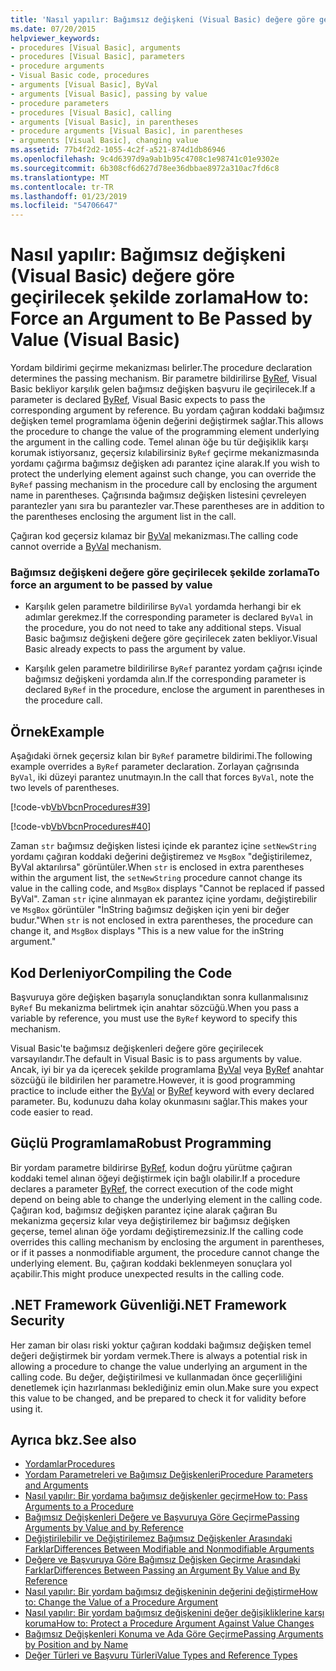 ```yaml
---
title: 'Nasıl yapılır: Bağımsız değişkeni (Visual Basic) değere göre geçirilecek şekilde zorlama'
ms.date: 07/20/2015
helpviewer_keywords:
- procedures [Visual Basic], arguments
- procedures [Visual Basic], parameters
- procedure arguments
- Visual Basic code, procedures
- arguments [Visual Basic], ByVal
- arguments [Visual Basic], passing by value
- procedure parameters
- procedures [Visual Basic], calling
- arguments [Visual Basic], in parentheses
- procedure arguments [Visual Basic], in parentheses
- arguments [Visual Basic], changing value
ms.assetid: 77b4f2d2-1055-4c2f-a521-874d1db86946
ms.openlocfilehash: 9c4d6397d9a9ab1b95c4708c1e98741c01e9302e
ms.sourcegitcommit: 6b308cf6d627d78ee36dbbae8972a310ac7fd6c8
ms.translationtype: MT
ms.contentlocale: tr-TR
ms.lasthandoff: 01/23/2019
ms.locfileid: "54706647"
---
```

# <a name="how-to-force-an-argument-to-be-passed-by-value-visual-basic"></a><span data-ttu-id="48c62-102">Nasıl yapılır: Bağımsız değişkeni (Visual Basic) değere göre geçirilecek şekilde zorlama</span><span class="sxs-lookup"><span data-stu-id="48c62-102">How to: Force an Argument to Be Passed by Value (Visual Basic)</span></span>
<span data-ttu-id="48c62-103">Yordam bildirimi geçirme mekanizması belirler.</span><span class="sxs-lookup"><span data-stu-id="48c62-103">The procedure declaration determines the passing mechanism.</span></span> <span data-ttu-id="48c62-104">Bir parametre bildirilirse [ByRef](../../../../visual-basic/language-reference/modifiers/byref.md), Visual Basic bekliyor karşılık gelen bağımsız değişken başvuru ile geçirilecek.</span><span class="sxs-lookup"><span data-stu-id="48c62-104">If a parameter is declared [ByRef](../../../../visual-basic/language-reference/modifiers/byref.md), Visual Basic expects to pass the corresponding argument by reference.</span></span> <span data-ttu-id="48c62-105">Bu yordam çağıran koddaki bağımsız değişken temel programlama öğenin değerini değiştirmek sağlar.</span><span class="sxs-lookup"><span data-stu-id="48c62-105">This allows the procedure to change the value of the programming element underlying the argument in the calling code.</span></span> <span data-ttu-id="48c62-106">Temel alınan öğe bu tür değişiklik karşı korumak istiyorsanız, geçersiz kılabilirsiniz `ByRef` geçirme mekanizmasında yordamı çağırma bağımsız değişken adı parantez içine alarak.</span><span class="sxs-lookup"><span data-stu-id="48c62-106">If you wish to protect the underlying element against such change, you can override the `ByRef` passing mechanism in the procedure call by enclosing the argument name in parentheses.</span></span> <span data-ttu-id="48c62-107">Çağrısında bağımsız değişken listesini çevreleyen parantezler yanı sıra bu parantezler var.</span><span class="sxs-lookup"><span data-stu-id="48c62-107">These parentheses are in addition to the parentheses enclosing the argument list in the call.</span></span>  
  
 <span data-ttu-id="48c62-108">Çağıran kod geçersiz kılamaz bir [ByVal](../../../../visual-basic/language-reference/modifiers/byval.md) mekanizması.</span><span class="sxs-lookup"><span data-stu-id="48c62-108">The calling code cannot override a [ByVal](../../../../visual-basic/language-reference/modifiers/byval.md) mechanism.</span></span>  
  
### <a name="to-force-an-argument-to-be-passed-by-value"></a><span data-ttu-id="48c62-109">Bağımsız değişkeni değere göre geçirilecek şekilde zorlama</span><span class="sxs-lookup"><span data-stu-id="48c62-109">To force an argument to be passed by value</span></span>  
  
-   <span data-ttu-id="48c62-110">Karşılık gelen parametre bildirilirse `ByVal` yordamda herhangi bir ek adımlar gerekmez.</span><span class="sxs-lookup"><span data-stu-id="48c62-110">If the corresponding parameter is declared `ByVal` in the procedure, you do not need to take any additional steps.</span></span> <span data-ttu-id="48c62-111">Visual Basic bağımsız değişkeni değere göre geçirilecek zaten bekliyor.</span><span class="sxs-lookup"><span data-stu-id="48c62-111">Visual Basic already expects to pass the argument by value.</span></span>  
  
-   <span data-ttu-id="48c62-112">Karşılık gelen parametre bildirilirse `ByRef` parantez yordam çağrısı içinde bağımsız değişkeni yordamda alın.</span><span class="sxs-lookup"><span data-stu-id="48c62-112">If the corresponding parameter is declared `ByRef` in the procedure, enclose the argument in parentheses in the procedure call.</span></span>  
  
## <a name="example"></a><span data-ttu-id="48c62-113">Örnek</span><span class="sxs-lookup"><span data-stu-id="48c62-113">Example</span></span>  
 <span data-ttu-id="48c62-114">Aşağıdaki örnek geçersiz kılan bir `ByRef` parametre bildirimi.</span><span class="sxs-lookup"><span data-stu-id="48c62-114">The following example overrides a `ByRef` parameter declaration.</span></span> <span data-ttu-id="48c62-115">Zorlayan çağrısında `ByVal`, iki düzeyi parantez unutmayın.</span><span class="sxs-lookup"><span data-stu-id="48c62-115">In the call that forces `ByVal`, note the two levels of parentheses.</span></span>  
  
 [!code-vb[VbVbcnProcedures#39](./codesnippet/VisualBasic/how-to-force-an-argument-to-be-passed-by-value_1.vb)]  
  
 [!code-vb[VbVbcnProcedures#40](./codesnippet/VisualBasic/how-to-force-an-argument-to-be-passed-by-value_2.vb)]  
  
 <span data-ttu-id="48c62-116">Zaman `str` bağımsız değişken listesi içinde ek parantez içine `setNewString` yordamı çağıran koddaki değerini değiştiremez ve `MsgBox` "değiştirilemez, ByVal aktarılırsa" görüntüler.</span><span class="sxs-lookup"><span data-stu-id="48c62-116">When `str` is enclosed in extra parentheses within the argument list, the `setNewString` procedure cannot change its value in the calling code, and `MsgBox` displays "Cannot be replaced if passed ByVal".</span></span> <span data-ttu-id="48c62-117">Zaman `str` içine alınmayan ek parantez içine yordamı, değiştirebilir ve `MsgBox` görüntüler "İnString bağımsız değişken için yeni bir değer budur."</span><span class="sxs-lookup"><span data-stu-id="48c62-117">When `str` is not enclosed in extra parentheses, the procedure can change it, and `MsgBox` displays "This is a new value for the inString argument."</span></span>  
  
## <a name="compiling-the-code"></a><span data-ttu-id="48c62-118">Kod Derleniyor</span><span class="sxs-lookup"><span data-stu-id="48c62-118">Compiling the Code</span></span>  
 <span data-ttu-id="48c62-119">Başvuruya göre değişken başarıyla sonuçlandıktan sonra kullanmalısınız `ByRef` Bu mekanizma belirtmek için anahtar sözcüğü.</span><span class="sxs-lookup"><span data-stu-id="48c62-119">When you pass a variable by reference, you must use the `ByRef` keyword to specify this mechanism.</span></span>  
  
 <span data-ttu-id="48c62-120">Visual Basic'te bağımsız değişkenleri değere göre geçirilecek varsayılandır.</span><span class="sxs-lookup"><span data-stu-id="48c62-120">The default in Visual Basic is to pass arguments by value.</span></span> <span data-ttu-id="48c62-121">Ancak, iyi bir ya da içerecek şekilde programlama [ByVal](../../../../visual-basic/language-reference/modifiers/byval.md) veya [ByRef](../../../../visual-basic/language-reference/modifiers/byref.md) anahtar sözcüğü ile bildirilen her parametre.</span><span class="sxs-lookup"><span data-stu-id="48c62-121">However, it is good programming practice to include either the [ByVal](../../../../visual-basic/language-reference/modifiers/byval.md) or [ByRef](../../../../visual-basic/language-reference/modifiers/byref.md) keyword with every declared parameter.</span></span> <span data-ttu-id="48c62-122">Bu, kodunuzu daha kolay okunmasını sağlar.</span><span class="sxs-lookup"><span data-stu-id="48c62-122">This makes your code easier to read.</span></span>  
  
## <a name="robust-programming"></a><span data-ttu-id="48c62-123">Güçlü Programlama</span><span class="sxs-lookup"><span data-stu-id="48c62-123">Robust Programming</span></span>  
 <span data-ttu-id="48c62-124">Bir yordam parametre bildirirse [ByRef](../../../../visual-basic/language-reference/modifiers/byref.md), kodun doğru yürütme çağıran koddaki temel alınan öğeyi değiştirmek için bağlı olabilir.</span><span class="sxs-lookup"><span data-stu-id="48c62-124">If a procedure declares a parameter [ByRef](../../../../visual-basic/language-reference/modifiers/byref.md), the correct execution of the code might depend on being able to change the underlying element in the calling code.</span></span> <span data-ttu-id="48c62-125">Çağıran kod, bağımsız değişken parantez içine alarak çağıran Bu mekanizma geçersiz kılar veya değiştirilemez bir bağımsız değişken geçerse, temel alınan öğe yordamı değiştiremezsiniz.</span><span class="sxs-lookup"><span data-stu-id="48c62-125">If the calling code overrides this calling mechanism by enclosing the argument in parentheses, or if it passes a nonmodifiable argument, the procedure cannot change the underlying element.</span></span> <span data-ttu-id="48c62-126">Bu, çağıran koddaki beklenmeyen sonuçlara yol açabilir.</span><span class="sxs-lookup"><span data-stu-id="48c62-126">This might produce unexpected results in the calling code.</span></span>  
  
## <a name="net-framework-security"></a><span data-ttu-id="48c62-127">.NET Framework Güvenliği</span><span class="sxs-lookup"><span data-stu-id="48c62-127">.NET Framework Security</span></span>  
 <span data-ttu-id="48c62-128">Her zaman bir olası riski yoktur çağıran koddaki bağımsız değişken temel değeri değiştirmek bir yordam vermek.</span><span class="sxs-lookup"><span data-stu-id="48c62-128">There is always a potential risk in allowing a procedure to change the value underlying an argument in the calling code.</span></span> <span data-ttu-id="48c62-129">Bu değer, değiştirilmesi ve kullanmadan önce geçerliliğini denetlemek için hazırlanması beklediğiniz emin olun.</span><span class="sxs-lookup"><span data-stu-id="48c62-129">Make sure you expect this value to be changed, and be prepared to check it for validity before using it.</span></span>  
  
## <a name="see-also"></a><span data-ttu-id="48c62-130">Ayrıca bkz.</span><span class="sxs-lookup"><span data-stu-id="48c62-130">See also</span></span>
- [<span data-ttu-id="48c62-131">Yordamlar</span><span class="sxs-lookup"><span data-stu-id="48c62-131">Procedures</span></span>](./index.md)
- [<span data-ttu-id="48c62-132">Yordam Parametreleri ve Bağımsız Değişkenleri</span><span class="sxs-lookup"><span data-stu-id="48c62-132">Procedure Parameters and Arguments</span></span>](./procedure-parameters-and-arguments.md)
- [<span data-ttu-id="48c62-133">Nasıl yapılır: Bir yordama bağımsız değişkenler geçirme</span><span class="sxs-lookup"><span data-stu-id="48c62-133">How to: Pass Arguments to a Procedure</span></span>](./how-to-pass-arguments-to-a-procedure.md)
- [<span data-ttu-id="48c62-134">Bağımsız Değişkenleri Değere ve Başvuruya Göre Geçirme</span><span class="sxs-lookup"><span data-stu-id="48c62-134">Passing Arguments by Value and by Reference</span></span>](./passing-arguments-by-value-and-by-reference.md)
- [<span data-ttu-id="48c62-135">Değiştirilebilir ve Değiştirilemez Bağımsız Değişkenler Arasındaki Farklar</span><span class="sxs-lookup"><span data-stu-id="48c62-135">Differences Between Modifiable and Nonmodifiable Arguments</span></span>](./differences-between-modifiable-and-nonmodifiable-arguments.md)
- [<span data-ttu-id="48c62-136">Değere ve Başvuruya Göre Bağımsız Değişken Geçirme Arasındaki Farklar</span><span class="sxs-lookup"><span data-stu-id="48c62-136">Differences Between Passing an Argument By Value and By Reference</span></span>](./differences-between-passing-an-argument-by-value-and-by-reference.md)
- [<span data-ttu-id="48c62-137">Nasıl yapılır: Bir yordam bağımsız değişkeninin değerini değiştirme</span><span class="sxs-lookup"><span data-stu-id="48c62-137">How to: Change the Value of a Procedure Argument</span></span>](./how-to-change-the-value-of-a-procedure-argument.md)
- [<span data-ttu-id="48c62-138">Nasıl yapılır: Bir yordam bağımsız değişkenini değer değişikliklerine karşı koruma</span><span class="sxs-lookup"><span data-stu-id="48c62-138">How to: Protect a Procedure Argument Against Value Changes</span></span>](./how-to-protect-a-procedure-argument-against-value-changes.md)
- [<span data-ttu-id="48c62-139">Bağımsız Değişkenleri Konuma ve Ada Göre Geçirme</span><span class="sxs-lookup"><span data-stu-id="48c62-139">Passing Arguments by Position and by Name</span></span>](./passing-arguments-by-position-and-by-name.md)
- [<span data-ttu-id="48c62-140">Değer Türleri ve Başvuru Türleri</span><span class="sxs-lookup"><span data-stu-id="48c62-140">Value Types and Reference Types</span></span>](../../../../visual-basic/programming-guide/language-features/data-types/value-types-and-reference-types.md)
